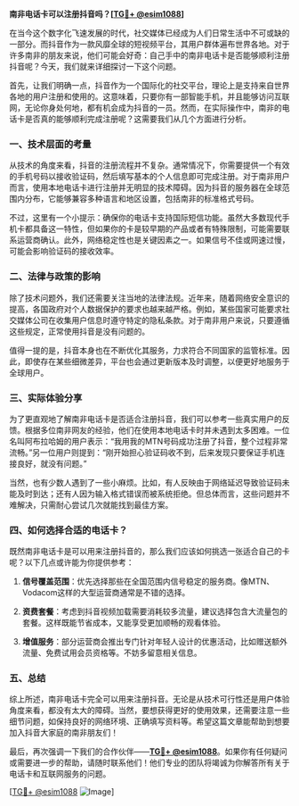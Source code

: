 **南非电话卡可以注册抖音吗？[[TG💪+ @esim1088](https://t.me/s/esim1088)]**

在当今这个数字化飞速发展的时代，社交媒体已经成为人们日常生活中不可或缺的一部分。而抖音作为一款风靡全球的短视频平台，其用户群体遍布世界各地。对于许多南非的朋友来说，他们可能会好奇：自己手中的南非电话卡是否能够顺利注册抖音呢？今天，我们就来详细探讨一下这个问题。

首先，让我们明确一点，抖音作为一个国际化的社交平台，理论上是支持来自世界各地的用户注册和使用的。这意味着，只要你有一部智能手机，并且能够访问互联网，无论你身处何地，都有机会成为抖音的一员。然而，在实际操作中，南非的电话卡是否真的能够顺利完成注册呢？这需要我们从几个方面进行分析。

### **一、技术层面的考量**

从技术的角度来看，抖音的注册流程并不复杂。通常情况下，你需要提供一个有效的手机号码以接收验证码，然后填写基本的个人信息即可完成注册。对于南非用户而言，使用本地电话卡进行注册并无明显的技术障碍。因为抖音的服务器在全球范围内分布，它能够兼容多种语言和地区设置，包括南非的标准格式号码。

不过，这里有一个小提示：确保你的电话卡支持国际短信功能。虽然大多数现代手机卡都具备这一特性，但如果你的卡是较早期的产品或者有特殊限制，可能需要联系运营商确认。此外，网络稳定性也是关键因素之一。如果信号不佳或网速过慢，可能会影响验证码的接收效率。

### **二、法律与政策的影响**

除了技术问题外，我们还需要关注当地的法律法规。近年来，随着网络安全意识的提高，各国政府对个人数据保护的要求也越来越严格。例如，某些国家可能要求社交媒体公司在收集用户信息时遵守特定的隐私条款。对于南非用户来说，只要遵循这些规定，正常使用抖音是没有问题的。

值得一提的是，抖音本身也在不断优化其服务，力求符合不同国家的监管标准。因此，即使存在某些细微差异，平台也会通过更新版本及时调整，以便更好地服务于全球用户。

### **三、实际体验分享**

为了更直观地了解南非电话卡是否适合注册抖音，我们可以参考一些真实用户的反馈。根据多位南非网友的经验，他们在使用本地电话卡时并未遇到太多困难。一位名叫阿布拉哈姆的用户表示：“我用我的MTN号码成功注册了抖音，整个过程非常流畅。”另一位用户则提到：“刚开始担心验证码收不到，后来发现只要保证手机连接良好，就没有问题。”

当然，也有少数人遇到了一些小麻烦。比如，有人反映由于网络延迟导致验证码未能及时到达；还有人因为输入格式错误而被系统拒绝。但总体而言，这些问题并不难解决，只需耐心尝试几次就能找到最佳方案。

### **四、如何选择合适的电话卡？**

既然南非电话卡是可以用来注册抖音的，那么我们应该如何挑选一张适合自己的卡呢？以下几点或许能为你提供参考：

1. **信号覆盖范围**：优先选择那些在全国范围内信号稳定的服务商。像MTN、Vodacom这样的大型运营商通常是不错的选择。
   
2. **资费套餐**：考虑到抖音视频加载需要消耗较多流量，建议选择包含大流量包的套餐。这样既能节省成本，又能享受更加顺畅的观看体验。

3. **增值服务**：部分运营商会推出专门针对年轻人设计的优惠活动，比如赠送额外流量、免费试用会员资格等。不妨多留意相关信息。

### **五、总结**

综上所述，南非电话卡完全可以用来注册抖音。无论是从技术可行性还是用户体验角度来看，都没有太大的障碍。当然，要想获得更好的使用效果，还需要注意一些细节问题，如保持良好的网络环境、正确填写资料等。希望这篇文章能帮助到想要加入抖音大家庭的南非朋友们！

最后，再次强调一下我们的合作伙伴——**[TG💪+ @esim1088](https://t.me/s/esim1088)**。如果你有任何疑问或需要进一步的帮助，请随时联系他们！他们专业的团队将竭诚为你解答所有关于电话卡和互联网服务的问题。

[[TG💪+ @esim1088](https://t.me/s/esim1088) ![Image](https://i.postimg.cc/4NQfJmqS/Snipaste-2025-05-13-00-14-12.png)]
